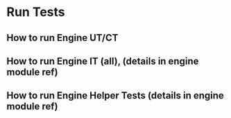 # Run Tests

## How to run Engine UT/CT

## How to run Engine IT (all), (details in engine module ref)

## How to run Engine Helper Tests (details in engine module ref)

